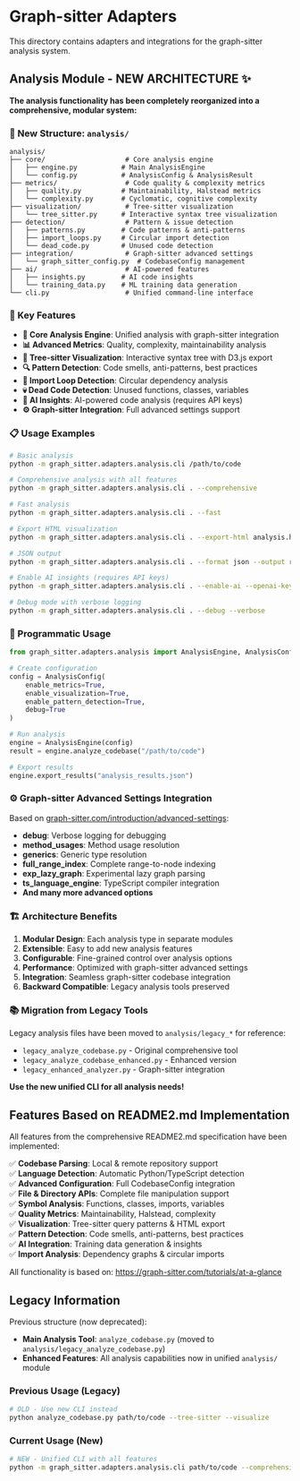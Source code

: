 # Graph-sitter Adapters

This directory contains adapters and integrations for the graph-sitter analysis system.

## Analysis Module - NEW ARCHITECTURE ✨

**The analysis functionality has been completely reorganized into a comprehensive, modular system:**

### 📁 New Structure: `analysis/`

```
analysis/
├── core/                    # Core analysis engine
│   ├── engine.py           # Main AnalysisEngine
│   └── config.py           # AnalysisConfig & AnalysisResult
├── metrics/                 # Code quality & complexity metrics
│   ├── quality.py          # Maintainability, Halstead metrics
│   └── complexity.py       # Cyclomatic, cognitive complexity
├── visualization/           # Tree-sitter visualization
│   └── tree_sitter.py      # Interactive syntax tree visualization
├── detection/               # Pattern & issue detection
│   ├── patterns.py         # Code patterns & anti-patterns
│   ├── import_loops.py     # Circular import detection
│   └── dead_code.py        # Unused code detection
├── integration/             # Graph-sitter advanced settings
│   └── graph_sitter_config.py  # CodebaseConfig management
├── ai/                      # AI-powered features
│   ├── insights.py         # AI code insights
│   └── training_data.py    # ML training data generation
└── cli.py                   # Unified command-line interface
```

### 🚀 Key Features

- **🔧 Core Analysis Engine**: Unified analysis with graph-sitter integration
- **📊 Advanced Metrics**: Quality, complexity, maintainability analysis
- **🎨 Tree-sitter Visualization**: Interactive syntax tree with D3.js export
- **🔍 Pattern Detection**: Code smells, anti-patterns, best practices
- **🔄 Import Loop Detection**: Circular dependency analysis
- **💀 Dead Code Detection**: Unused functions, classes, variables
- **🤖 AI Insights**: AI-powered code analysis (requires API keys)
- **⚙️ Graph-sitter Integration**: Full advanced settings support

### 📋 Usage Examples

```bash
# Basic analysis
python -m graph_sitter.adapters.analysis.cli /path/to/code

# Comprehensive analysis with all features
python -m graph_sitter.adapters.analysis.cli . --comprehensive

# Fast analysis
python -m graph_sitter.adapters.analysis.cli . --fast

# Export HTML visualization
python -m graph_sitter.adapters.analysis.cli . --export-html analysis.html

# JSON output
python -m graph_sitter.adapters.analysis.cli . --format json --output results.json

# Enable AI insights (requires API keys)
python -m graph_sitter.adapters.analysis.cli . --enable-ai --openai-key YOUR_KEY

# Debug mode with verbose logging
python -m graph_sitter.adapters.analysis.cli . --debug --verbose
```

### 🔧 Programmatic Usage

```python
from graph_sitter.adapters.analysis import AnalysisEngine, AnalysisConfig

# Create configuration
config = AnalysisConfig(
    enable_metrics=True,
    enable_visualization=True,
    enable_pattern_detection=True,
    debug=True
)

# Run analysis
engine = AnalysisEngine(config)
result = engine.analyze_codebase("/path/to/code")

# Export results
engine.export_results("analysis_results.json")
```

### ⚙️ Graph-sitter Advanced Settings Integration

Based on [graph-sitter.com/introduction/advanced-settings](https://graph-sitter.com/introduction/advanced-settings):

- **debug**: Verbose logging for debugging
- **method_usages**: Method usage resolution
- **generics**: Generic type resolution  
- **full_range_index**: Complete range-to-node indexing
- **exp_lazy_graph**: Experimental lazy graph parsing
- **ts_language_engine**: TypeScript compiler integration
- **And many more advanced options**

### 🏗️ Architecture Benefits

1. **Modular Design**: Each analysis type in separate modules
2. **Extensible**: Easy to add new analysis features
3. **Configurable**: Fine-grained control over analysis options
4. **Performance**: Optimized with graph-sitter advanced settings
5. **Integration**: Seamless graph-sitter codebase integration
6. **Backward Compatible**: Legacy analysis tools preserved

### 📚 Migration from Legacy Tools

Legacy analysis files have been moved to `analysis/legacy_*` for reference:
- `legacy_analyze_codebase.py` - Original comprehensive tool
- `legacy_analyze_codebase_enhanced.py` - Enhanced version
- `legacy_enhanced_analyzer.py` - Graph-sitter integration

**Use the new unified CLI for all analysis needs!**

## Features Based on README2.md Implementation

All features from the comprehensive README2.md specification have been implemented:

✅ **Codebase Parsing**: Local & remote repository support  
✅ **Language Detection**: Automatic Python/TypeScript detection  
✅ **Advanced Configuration**: Full CodebaseConfig integration  
✅ **File & Directory APIs**: Complete file manipulation support  
✅ **Symbol Analysis**: Functions, classes, imports, variables  
✅ **Quality Metrics**: Maintainability, Halstead, complexity  
✅ **Visualization**: Tree-sitter query patterns & HTML export  
✅ **Pattern Detection**: Code smells, anti-patterns, best practices  
✅ **AI Integration**: Training data generation & insights  
✅ **Import Analysis**: Dependency graphs & circular imports  

All functionality is based on: https://graph-sitter.com/tutorials/at-a-glance

## Legacy Information

Previous structure (now deprecated):
- **Main Analysis Tool**: `analyze_codebase.py` (moved to `analysis/legacy_analyze_codebase.py`)
- **Enhanced Features**: All analysis capabilities now in unified `analysis/` module

### Previous Usage (Legacy)
```bash
# OLD - Use new CLI instead
python analyze_codebase.py path/to/code --tree-sitter --visualize
```

### Current Usage (New)
```bash
# NEW - Unified CLI with all features
python -m graph_sitter.adapters.analysis.cli path/to/code --comprehensive
```

